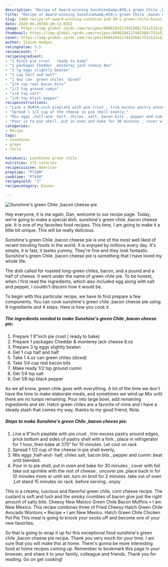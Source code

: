 ```yaml
---
description: "Recipe of Award-winning Sunshine&amp;#39;s green Chile ,bacon cheese pie"
title: "Recipe of Award-winning Sunshine&amp;#39;s green Chile ,bacon cheese pie"
slug: 1404-recipe-of-award-winning-sunshine-and-39-s-green-chile-bacon-cheese-pie
date: 2020-04-28T08:28:11.035Z
image: https://img-global.cpcdn.com/recipes/6686284117442560/751x532cq70/sunshines-green-chile-bacon-cheese-pie-recipe-main-photo.jpg
thumbnail: https://img-global.cpcdn.com/recipes/6686284117442560/751x532cq70/sunshines-green-chile-bacon-cheese-pie-recipe-main-photo.jpg
cover: https://img-global.cpcdn.com/recipes/6686284117442560/751x532cq70/sunshines-green-chile-bacon-cheese-pie-recipe-main-photo.jpg
author: Isaiah Hodges
ratingvalue: 3.5
reviewcount: 7
recipeingredient:
- "1 9inch pie crust   ready to bake"
- "1 packages Cheddar  monterey jack cheese 8oz"
- "3 lg eggs slightly beaten"
- "1 cup half and half"
- "1 4oz can  green chiles  diced"
- "1/4 cup real bacon bits"
- "1/2 tsp ground cumin"
- "1/4 tsp salt"
- "1/8 tsp black pepper"
recipeinstructions:
- "Line a 9&#34;inch pieplate with pie crust , trim excess pastry around edges, prick bottom and sides of pastry shell with a fork , place in refrigerator for 1 hour, then bake at 375° for 10 minutes.  Let cool on rack"
- "Spread 1 1/2 cup of the cheese in pie shell evenly,"
- "Mix eggs ,half-and- half, chiles  salt, bacon bits , pepper and cumin: beat until blended."
- "Pour in to pie shell, put in oven and bake for 30 minutes , cover with foil take out sprinkle with the rest of cheese , uncover pie ,place back in for 10 minutes more or until set..turn on broil for 2 minutes .take out of oven ,Let stand 15 minutes on rack. before serving...enjoy"
categories:
- Recipe
tags:
- sunshines
- green
- chile

katakunci: sunshines green chile 
nutrition: 172 calories
recipecuisine: American
preptime: "PT28M"
cooktime: "PT45M"
recipeyield: "3"
recipecategory: Dinner

---
```



![Sunshine&#39;s green Chile ,bacon cheese pie](https://img-global.cpcdn.com/recipes/6686284117442560/751x532cq70/sunshines-green-chile-bacon-cheese-pie-recipe-main-photo.jpg)

Hey everyone, it is me again, Dan, welcome to our recipe page. Today, we're going to make a special dish, sunshine&#39;s green chile ,bacon cheese pie. It is one of my favorites food recipes. This time, I am going to make it a little bit unique. This will be really delicious.

Sunshine&#39;s green Chile ,bacon cheese pie is one of the most well liked of recent trending foods in the world. It is enjoyed by millions every day. It's simple, it is fast, it tastes yummy. They're fine and they look fantastic. Sunshine&#39;s green Chile ,bacon cheese pie is something that I have loved my whole life.

The dish called for roasted long-green chiles, bacon, and a pound and a half of cheese. It went under the name of green chile pie. To be honest, when I first read the ingredients, which also included egg along with salt and pepper, I couldn&#39;t discern how it would be.


To begin with this particular recipe, we have to first prepare a few components. You can cook sunshine&#39;s green chile ,bacon cheese pie using 9 ingredients and 4 steps. Here is how you cook it.

<!--inarticleads1-->

##### The ingredients needed to make Sunshine&#39;s green Chile ,bacon cheese pie:

1. Prepare 1 9&#34;inch pie crust  ( ready to bake)
1. Prepare 1 packages Cheddar &amp; monterey jack cheese 8.oz
1. Prepare 3 lg eggs slightly beaten
1. Get 1 cup half and half
1. Take 1 4.oz can  green chiles  (diced)
1. Take 1/4 cup real bacon bits
1. Make ready 1/2 tsp ground cumin
1. Get 1/4 tsp salt
1. Get 1/8 tsp black pepper


As we all know, green chile goes with everything. A lot of the time we don&#39;t have the time to make elaborate meals, and sometimes we wind up Mix until there are no lumps remaining. Pour into large bowl, add remaining ingredients and stir. Hatch green chiles are a favorite of mine and I have a steady stash that comes my way, thanks to my good friend, Nola. 

<!--inarticleads2-->

##### Steps to make Sunshine&#39;s green Chile ,bacon cheese pie:

1. Line a 9&#34;inch pieplate with pie crust , trim excess pastry around edges, prick bottom and sides of pastry shell with a fork , place in refrigerator for 1 hour, then bake at 375° for 10 minutes.  Let cool on rack
1. Spread 1 1/2 cup of the cheese in pie shell evenly,
1. Mix eggs ,half-and- half, chiles  salt, bacon bits , pepper and cumin: beat until blended.
1. Pour in to pie shell, put in oven and bake for 30 minutes , cover with foil take out sprinkle with the rest of cheese , uncover pie ,place back in for 10 minutes more or until set..turn on broil for 2 minutes .take out of oven ,Let stand 15 minutes on rack. before serving...enjoy


This is a creamy, luscious and flavorful green chile, corn cheese recipe. The custard is soft and lush and the smoky crumbles of bacon give just the right amount of salty bite. Cheesy New Mexico Green Chile Bacon Muffins • I am New Mexico. This recipe combines three of Fried Cheesy Hatch Green Chile Avocado Wontons • Recipe • I am New Mexico. Hatch Green Chile Chicken Pot Pie This meal is going to knock your socks off and become one of your new favorites. 

So that is going to wrap it up for this exceptional food sunshine&#39;s green chile ,bacon cheese pie recipe. Thank you very much for your time. I am sure that you will make this at home. There's gonna be more interesting food at home recipes coming up. Remember to bookmark this page in your browser, and share it to your family, colleague and friends. Thank you for reading. Go on get cooking!
